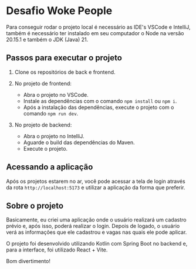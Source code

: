 # Desafio Woke People

Para conseguir rodar o projeto local é necessário as IDE's VSCode e IntelliJ, 
também é necessário ter instalado em seu computador o Node na versão 20.15.1 e também o JDK (Java) 21.

## Passos para executar o projeto

1. Clone os repositórios de back e frontend.

2. No projeto de frontend:
    - Abra o projeto no VSCode.
    - Instale as dependências com o comando `npm install` ou `npm i`.
    - Após a instalação das dependências, execute o projeto com o comando `npm run dev`.

3. No projeto de backend:
    - Abra o projeto no IntelliJ.
    - Aguarde o build das dependências do Maven.
    - Execute o projeto.

## Acessando a aplicação

Após os projetos estarem no ar, você pode acessar a tela de login através da rota `http://localhost:5173` e utilizar a aplicação da forma que preferir.

## Sobre o projeto

Basicamente, eu criei uma aplicação onde o usuário realizará um cadastro prévio e, após isso, poderá realizar o login. Depois de logado, o usuário verá as informações que ele cadastrou e vagas nas quais ele pode aplicar.

O projeto foi desenvolvido utilizando Kotlin com Spring Boot no backend e, para a interface, foi utilizado React + Vite.

Bom divertimento!
